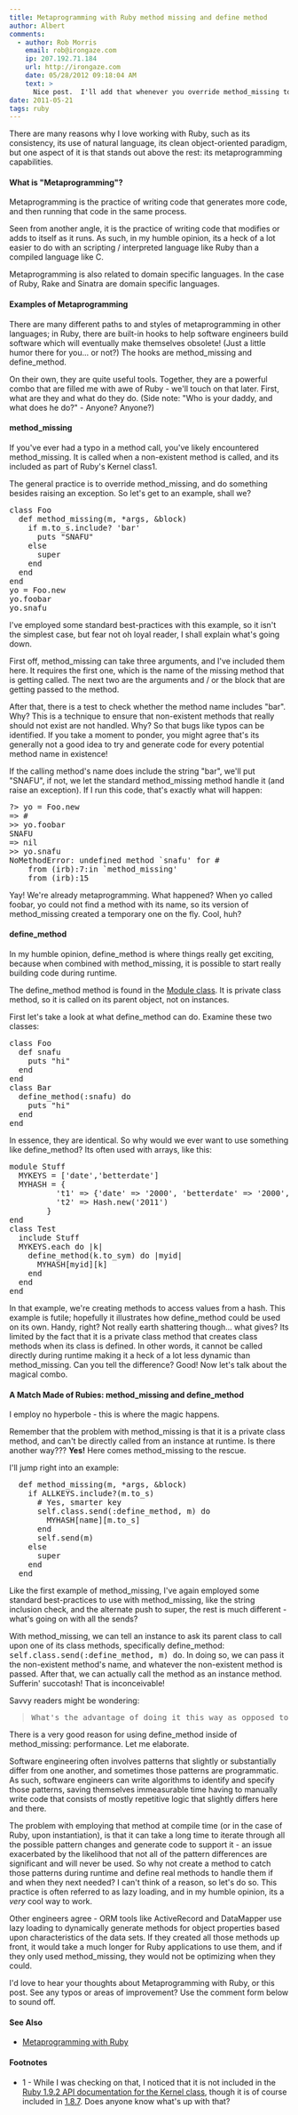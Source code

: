 ```yaml
---
title: Metaprogramming with Ruby method missing and define method
author: Albert
comments:
  - author: Rob Morris
    email: rob@irongaze.com
    ip: 207.192.71.184
    url: http://irongaze.com
    date: 05/28/2012 09:18:04 AM
    text: >
      Nice post.  I'll add that whenever you override method_missing to add dynamic functionality, and you <b>don't</b> use the define_method solution, you should also override respond_to_missing? like so:<br/><br/>def respond_to_missing?(m, include_private)<br/>  if m.to_s.include? 'bar'<br/>    true<br/>  else<br/>    super<br/>  end<br/>end<br/><br/>Otherwise, Foo.new.foobar will work, but Foo.new.respond_to?(:foobar) will return false.
date: 2011-05-21
tags: ruby
---
```

There are many reasons why I love working with Ruby, such as its consistency, its use of natural language, its clean object-oriented paradigm, but one aspect of it is that stands out above the rest: its metaprogramming capabilities.

#### What is "Metaprogramming"?

Metaprogramming is the practice of writing code that generates more code, and then running that code in the same process.

Seen from another angle, it is the practice of writing code that modifies or adds to itself as it runs. As such, in my humble opinion, its a heck of a lot easier to do with an scripting / interpreted language like Ruby than a compiled language like C.

Metaprogramming is also related to domain specific languages. In the case of Ruby, Rake and Sinatra are domain specific languages.

#### Examples of Metaprogramming

There are many different paths to and styles of metaprogramming in other languages; in Ruby, there are built-in hooks to help software engineers build software which will eventually make themselves obsolete! (Just a little humor there for you... or not?) The hooks are method\_missing and define\_method.

On their own, they are quite useful tools. Together, they are a powerful combo that are filled me with awe of Ruby - we'll touch on that later. First, what are they and what do they do. (Side note: "Who is your daddy,  and what does he do?" - Anyone? Anyone?)

#### method\_missing

If you've ever had a typo in a method call, you've likely encountered method\_missing. It is called when a non-existent method is called, and its included as part of Ruby's Kernel class<span class="sup">1</span>.

The general practice is to override method\_missing, and do something besides raising an exception. So let's get to an example, shall we?

<pre class="sh_ruby">
class Foo
  def method_missing(m, *args, &block)
    if m.to_s.include? 'bar'
      puts "SNAFU"
    else
      super
    end
  end
end
yo = Foo.new
yo.foobar
yo.snafu
</pre>

I've employed some standard best-practices with this example, so it isn't the simplest case, but fear not oh loyal reader, I shall explain what's going down.

First off, method\_missing can take three arguments, and I've included them here. It requires the first one, which is the name of the missing method that is getting called. The next two are the arguments and / or the block that are getting passed to the method.

After that, there is a test to check whether the method name includes "bar". Why? This is a technique to ensure that non-existent methods that really should not exist are not handled. Why? So that bugs like typos can be identified. If you take a moment to ponder, you might agree that's its generally not a good idea to try and generate code for every potential method name in existence!

If the calling method's name does include the string "bar", we'll put "SNAFU", if not, we let the standard method\_missing method handle it (and raise an exception). If I run this code, that's exactly what will happen:

<pre class="sh_terminal">
?> yo = Foo.new
=> #<Foo:0xb74836c4>
>> yo.foobar
SNAFU
=> nil
>> yo.snafu
NoMethodError: undefined method `snafu' for #<Foo:0xb74836c4>
	from (irb):7:in `method_missing'
	from (irb):15
</pre>

Yay! We're already metaprogramming. What happened? When yo called foobar, yo could not find a method with its name, so its version of method\_missing created a temporary one on the fly. Cool, huh?

#### define\_method

In my humble opinion, define\_method is where things really get exciting, because when combined with method\_missing, it is possible to start really building code during runtime.

The define\_method method is found in the [Module class](http://ruby-doc.org/core/classes/Module.html#M000497). It is private class method, so it is called on its parent object, not on instances.

First let's take a look at what define\_method can do. Examine these two classes:

<pre class="sh_ruby">
class Foo
  def snafu
    puts "hi"
  end
end
class Bar
  define_method(:snafu) do
    puts "hi"
  end
end
</pre>

In essence, they are identical. So why would we ever want to use something like define\_method? Its often used with arrays, like this:

<pre class="sh_ruby">
module Stuff
  MYKEYS = ['date','betterdate']
  MYHASH = {
          't1' => {'date' => '2000', 'betterdate' => '2000', 'dynamicdate' => '2000' },
          't2' => Hash.new('2011')
        }
end
class Test
  include Stuff
  MYKEYS.each do |k|
    define_method(k.to_sym) do |myid|
      MYHASH[myid][k]
    end
  end
end
</pre>

In that example, we're creating methods to access values from a hash. This example is futile; hopefully it illustrates how define\_method could be used on its own. Handy, right? Not really earth shattering though... what gives? Its limited by the fact that it is a private class method that creates class methods when its class is defined. In other words, it cannot be called directly during runtime making it a heck of a lot less dynamic than method\_missing. Can you tell the difference? Good! Now let's talk about the magical combo.

#### A Match Made of Rubies: method\_missing and define\_method

I employ no hyperbole - this is where the magic happens.

Remember that the problem with method\_missing is that it is a private class method, and can't be directly called from an instance at runtime. Is there another way??? **Yes!** Here comes method\_missing to the rescue.

I'll jump right into an example:

<pre class="sh_ruby">
  def method_missing(m, *args, &block)
    if ALLKEYS.include?(m.to_s)
      # Yes, smarter key
      self.class.send(:define_method, m) do
        MYHASH[name][m.to_s]
      end
      self.send(m)
    else
      super
    end
  end
</pre>

Like the first example of method\_missing, I've again employed some standard best-practices to use with method\_missing, like the string inclusion check, and the alternate push to super, the rest is much different - what's going on with all the sends?

With method\_missing, we can tell an instance to ask its parent class to call upon one of its class methods, specifically define\_method: <tt>self.class.send(:define_method, m) do</tt>. In doing so, we can pass it the non-existent method's name, and whatever the non-existent method is passed. After that, we can actually call the method as an instance method. Sufferin' succotash! That is inconceivable!

Savvy readers might be wondering:

<blockquote class="svxlb"><pre>
What's the advantage of doing it this way as opposed to simply using method_missing by itself?
</pre></blockquote>

There is a very good reason for using define\_method inside of method\_missing:
performance. Let me elaborate.

Software engineering often involves patterns that slightly or substantially
differ from one another, and sometimes those patterns are programmatic. As such,
software engineers can write algorithms to identify and specify those patterns,
saving themselves immeasurable time having to manually write code that consists
of mostly repetitive logic that slightly differs here and there.

The problem with employing that method at compile time (or in the case of Ruby,
upon instantiation), is that it can take a long time to iterate through all the
possible pattern changes and generate code to support it - an issue exacerbated
by the likelihood that not all of the pattern differences are significant and
will never be used. So why not create a method to catch those patterns during
runtime and define real methods to handle them if and when they next needed?
I can't think of a reason, so let's do so. This practice is often referred to as
lazy loading, and in my humble opinion, its a *very* cool way to work.

Other engineers agree - ORM tools like ActiveRecord and DataMapper use lazy
loading to dynamically generate methods for object properties based upon
characteristics of the data sets. If they created all those methods up front, it
would take a much longer for Ruby applications to use them, and if they only
used method\_missing, they would not be optimizing when they could.

I'd love to hear your thoughts about Metaprogramming with Ruby, or this post.
See any typos or areas of improvement? Use the comment form below to sound off.

#### See Also

* [Metaprogramming with Ruby](http://www.docunext.com/wiki/ruby/ruby-metaprogramming.html)

#### Footnotes

* <span class="sup">1</span> - While I was checking on that, I noticed that it is not included in the [Ruby 1.9.2 API documentation for the Kernel class](http://www.ruby-doc.org/core/classes/Kernel.html), though it is of course included in [1.8.7](http://www.ruby-doc.org/core-1.8.7/classes/Kernel.html#M001069). Does anyone know what's up with that?
